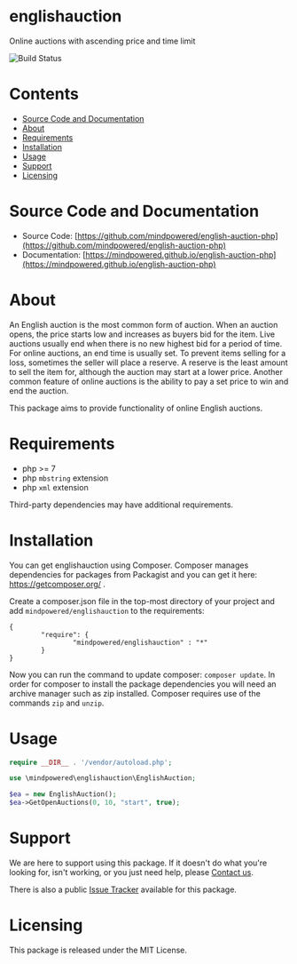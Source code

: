
englishauction
==============
Online auctions with ascending price and time limit

![Build Status](https://mindpowered.dev/assets/images/github-badges/build-passing.svg)

Contents
========

* [Source Code and Documentation](#source-code-and-documentation)
* [About](#about)
* [Requirements](#requirements)
* [Installation](#installation)
* [Usage](#usage)
* [Support](#support)
* [Licensing](#licensing)

# Source Code and Documentation
- Source Code: [https://github.com/mindpowered/english-auction-php](https://github.com/mindpowered/english-auction-php)
- Documentation: [https://mindpowered.github.io/english-auction-php](https://mindpowered.github.io/english-auction-php)

# About
An English auction is the most common form of auction. When an auction opens, the price starts low and increases as buyers bid for the item. Live auctions usually end when there is no new highest bid for a period of time. For online auctions, an end time is usually set. To prevent items selling for a loss, sometimes the seller will place a reserve. A reserve is the least amount to sell the item for, although the auction may start at a lower price. Another common feature of online auctions is the ability to pay a set price to win and end the auction.

This package aims to provide functionality of online English auctions.

# Requirements
- php >= 7
- php `mbstring` extension
- php `xml` extension


Third-party dependencies may have additional requirements.

# Installation

You can get englishauction using Composer. Composer manages dependencies for packages from Packagist and you can get it here: <https://getcomposer.org/> .

Create a composer.json file in the top-most directory of your project and add `mindpowered/englishauction` to the requirements:
```
{
        "require": {
                "mindpowered/englishauction" : "*"
        }
}
```
Now you can run the command to update composer: `composer update`. In order for composer to install the package dependencies you will need an archive manager such as zip installed. Composer requires use of the commands `zip` and `unzip`.


# Usage
```php
require __DIR__ . '/vendor/autoload.php';

use \mindpowered\englishauction\EnglishAuction;

$ea = new EnglishAuction();
$ea->GetOpenAuctions(0, 10, "start", true);

```


# Support
We are here to support using this package. If it doesn't do what you're looking for, isn't working, or you just need help, please [Contact us][contact].

There is also a public [Issue Tracker][bugs] available for this package.

# Licensing
This package is released under the MIT License.



[bugs]: https://github.com/mindpowered/english-auction-php/issues
[contact]: https://mindpowered.dev/support/?ref=english-auction-php/
[docs]: https://mindpowered.github.io/english-auction-php/
[licensing]: https://mindpowered.dev/?ref=english-auction-php
[purchase]: https://mindpowered.dev/purchase/

